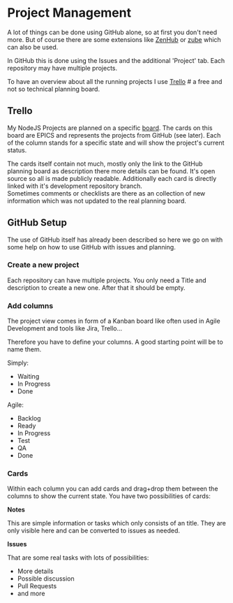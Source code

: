 # Project Management

A lot of things can be done using GitHub alone, so at first you don't need more.
But of course there are some extensions like [ZenHub](https://www.zenhub.com/)
or [zube](https://zube.io/) which can also be used.

In GitHub this is done using the Issues and the additional 'Project' tab. Each repository
may have multiple projects.

To have an overview about all the running projects I use [Trello](https://trello.com/) #
a free and not so technical planning board.


## Trello

My NodeJS Projects are planned on a specific [board](https://trello.com/b/lOY5hCx7/alinex-node-js).
The cards on this board are EPICS and represents the projects from GitHub (see later).
Each of the column stands for a specific state and will show the project's current
status.

The cards itself contain not much, mostly only the link to the GitHub planning board
as description there more details can be found. It's open source so all is made publicly
readable. Additionally each card is directly linked with it's development repository
branch.\
Sometimes comments or checklists are there as an collection of new information which
was not updated to the real planning board.


## GitHub Setup

The use of GitHub itself has already been described so here we go on with some help
on how to use GitHub with issues and planning.

### Create a new project

Each repository can have multiple projects. You only need a Title and description
to create a new one. After that it should be empty.

### Add columns

The project view comes in form of a Kanban board like often used in Agile Development
and tools like Jira, Trello...

Therefore you have to define your columns. A good starting point will be to
name them.

Simply:
- Waiting
- In Progress
- Done

Agile:
- Backlog
- Ready
- In Progress
- Test
- QA
- Done

### Cards

Within each column you can add cards and drag+drop them between the columns to show
the current state. You have two possibilities of cards:

__Notes__

This are simple information or tasks which only consists of an title. They are only
visible here and can be converted to issues as needed.

__Issues__

That are some real tasks with lots of possibilities:
- More details
- Possible discussion
- Pull Requests
- and more
